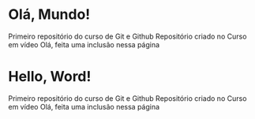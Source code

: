 # Olá, Mundo!
 Primeiro repositório do curso de Git e Github
 Repositório criado no Curso em vídeo
 Olá, feita uma inclusão nessa página

# Hello, Word!
Primeiro repositório do curso de Git e Github
 Repositório criado no Curso em vídeo
 Olá, feita uma inclusão nessa página
